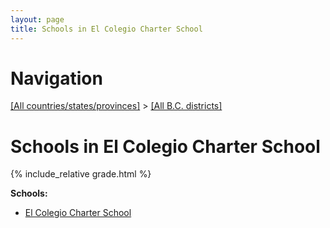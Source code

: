 ```yaml
---
layout: page
title: Schools in El Colegio Charter School
---
```

# Navigation

[[All countries/states/provinces]](../..) > [[All B.C. districts]](..)

# Schools in El Colegio Charter School

{% include_relative grade.html %}

**Schools:**

- [El Colegio Charter School](El_Colegio_Charter_School.md)
